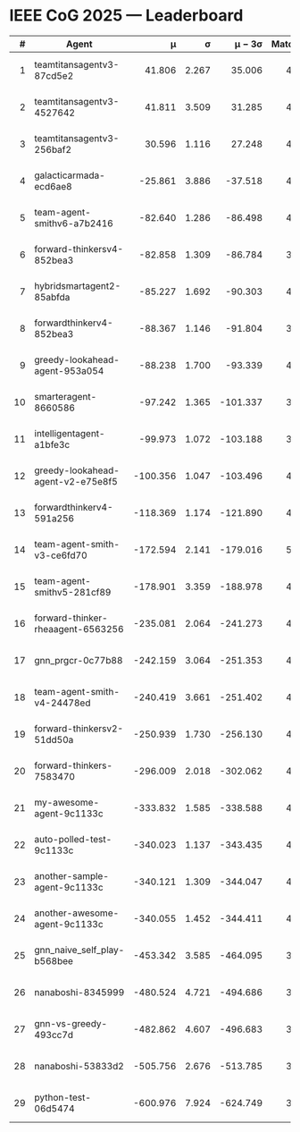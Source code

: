 # IEEE CoG 2025 — Leaderboard

| # | Agent | μ | σ | μ − 3σ | Matches | Updated |
|---:|---|---:|---:|---:|---:|---|
| 1 | teamtitansagentv3-87cd5e2 | 41.806 | 2.267 | 35.006 | 4692 | 2025-08-18 23:15 |
| 2 | teamtitansagentv3-4527642 | 41.811 | 3.509 | 31.285 | 4480 | 2025-08-18 23:15 |
| 3 | teamtitansagentv3-256baf2 | 30.596 | 1.116 | 27.248 | 4652 | 2025-08-18 23:15 |
| 4 | galacticarmada-ecd6ae8 | -25.861 | 3.886 | -37.518 | 4640 | 2025-08-18 23:15 |
| 5 | team-agent-smithv6-a7b2416 | -82.640 | 1.286 | -86.498 | 4600 | 2025-08-18 23:15 |
| 6 | forward-thinkersv4-852bea3 | -82.858 | 1.309 | -86.784 | 3707 | 2025-08-18 23:15 |
| 7 | hybridsmartagent2-85abfda | -85.227 | 1.692 | -90.303 | 4464 | 2025-08-18 23:15 |
| 8 | forwardthinkerv4-852bea3 | -88.367 | 1.146 | -91.804 | 3628 | 2025-08-18 23:15 |
| 9 | greedy-lookahead-agent-953a054 | -88.238 | 1.700 | -93.339 | 4268 | 2025-08-18 23:15 |
| 10 | smarteragent-8660586 | -97.242 | 1.365 | -101.337 | 3877 | 2025-08-18 23:15 |
| 11 | intelligentagent-a1bfe3c | -99.973 | 1.072 | -103.188 | 3650 | 2025-08-18 23:15 |
| 12 | greedy-lookahead-agent-v2-e75e8f5 | -100.356 | 1.047 | -103.496 | 4708 | 2025-08-18 23:15 |
| 13 | forwardthinkerv4-591a256 | -118.369 | 1.174 | -121.890 | 4004 | 2025-08-18 23:15 |
| 14 | team-agent-smith-v3-ce6fd70 | -172.594 | 2.141 | -179.016 | 5246 | 2025-08-18 23:15 |
| 15 | team-agent-smithv5-281cf89 | -178.901 | 3.359 | -188.978 | 4720 | 2025-08-18 23:15 |
| 16 | forward-thinker-rheaagent-6563256 | -235.081 | 2.064 | -241.273 | 4246 | 2025-08-18 23:15 |
| 17 | gnn_prgcr-0c77b88 | -242.159 | 3.064 | -251.353 | 4390 | 2025-08-18 23:15 |
| 18 | team-agent-smith-v4-24478ed | -240.419 | 3.661 | -251.402 | 4806 | 2025-08-18 23:15 |
| 19 | forward-thinkersv2-51dd50a | -250.939 | 1.730 | -256.130 | 4686 | 2025-08-18 23:15 |
| 20 | forward-thinkers-7583470 | -296.009 | 2.018 | -302.062 | 4240 | 2025-08-18 23:15 |
| 21 | my-awesome-agent-9c1133c | -333.832 | 1.585 | -338.588 | 4820 | 2025-08-18 23:15 |
| 22 | auto-polled-test-9c1133c | -340.023 | 1.137 | -343.435 | 4100 | 2025-08-18 23:15 |
| 23 | another-sample-agent-9c1133c | -340.121 | 1.309 | -344.047 | 4540 | 2025-08-18 23:15 |
| 24 | another-awesome-agent-9c1133c | -340.055 | 1.452 | -344.411 | 4940 | 2025-08-18 23:15 |
| 25 | gnn_naive_self_play-b568bee | -453.342 | 3.585 | -464.095 | 3860 | 2025-08-18 23:15 |
| 26 | nanaboshi-8345999 | -480.524 | 4.721 | -494.686 | 3860 | 2025-08-18 23:15 |
| 27 | gnn-vs-greedy-493cc7d | -482.862 | 4.607 | -496.683 | 3760 | 2025-08-18 23:15 |
| 28 | nanaboshi-53833d2 | -505.756 | 2.676 | -513.785 | 3500 | 2025-08-18 23:15 |
| 29 | python-test-06d5474 | -600.976 | 7.924 | -624.749 | 3730 | 2025-08-18 23:15 |

